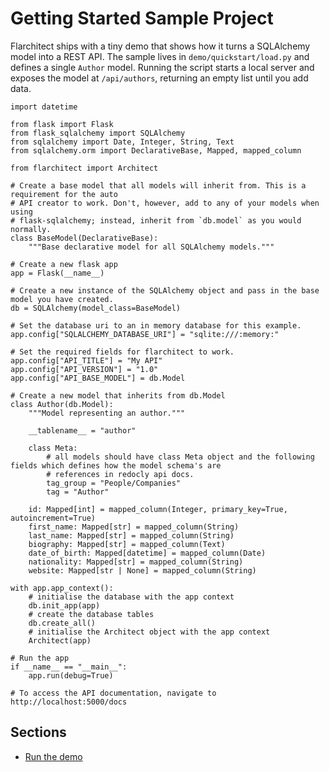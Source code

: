 # Getting Started Sample Project

Flarchitect ships with a tiny demo that shows how it turns a SQLAlchemy model into a REST API.
The sample lives in `demo/quickstart/load.py` and defines a single `Author` model.
Running the script starts a local server and exposes the model at `/api/authors`, returning an empty list until you add data.
```
import datetime

from flask import Flask
from flask_sqlalchemy import SQLAlchemy
from sqlalchemy import Date, Integer, String, Text
from sqlalchemy.orm import DeclarativeBase, Mapped, mapped_column

from flarchitect import Architect

# Create a base model that all models will inherit from. This is a requirement for the auto
# API creator to work. Don't, however, add to any of your models when using
# flask-sqlalchemy; instead, inherit from `db.model` as you would normally.
class BaseModel(DeclarativeBase):
    """Base declarative model for all SQLAlchemy models."""

# Create a new flask app
app = Flask(__name__)

# Create a new instance of the SQLAlchemy object and pass in the base model you have created.
db = SQLAlchemy(model_class=BaseModel)

# Set the database uri to an in memory database for this example.
app.config["SQLALCHEMY_DATABASE_URI"] = "sqlite:///:memory:"

# Set the required fields for flarchitect to work.
app.config["API_TITLE"] = "My API"
app.config["API_VERSION"] = "1.0"
app.config["API_BASE_MODEL"] = db.Model

# Create a new model that inherits from db.Model
class Author(db.Model):
    """Model representing an author."""

    __tablename__ = "author"

    class Meta:
        # all models should have class Meta object and the following fields which defines how the model schema's are
        # references in redocly api docs.
        tag_group = "People/Companies"
        tag = "Author"

    id: Mapped[int] = mapped_column(Integer, primary_key=True, autoincrement=True)
    first_name: Mapped[str] = mapped_column(String)
    last_name: Mapped[str] = mapped_column(String)
    biography: Mapped[str] = mapped_column(Text)
    date_of_birth: Mapped[datetime] = mapped_column(Date)
    nationality: Mapped[str] = mapped_column(String)
    website: Mapped[str | None] = mapped_column(String)

with app.app_context():
    # initialise the database with the app context
    db.init_app(app)
    # create the database tables
    db.create_all()
    # initialise the Architect object with the app context
    Architect(app)

# Run the app
if __name__ == "__main__":
    app.run(debug=True)

# To access the API documentation, navigate to http://localhost:5000/docs

```

## Sections

- [Run the demo](run-the-demo.md)
